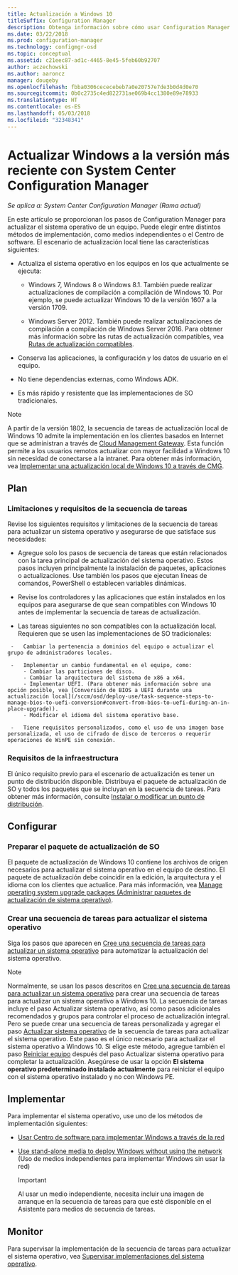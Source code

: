 ```yaml
---
title: Actualización a Windows 10
titleSuffix: Configuration Manager
description: Obtenga información sobre cómo usar Configuration Manager para actualizar un sistema operativo de Windows 7 o una versión posterior a Windows 10.
ms.date: 03/22/2018
ms.prod: configuration-manager
ms.technology: configmgr-osd
ms.topic: conceptual
ms.assetid: c21eec87-ad1c-4465-8e45-5feb60b92707
author: aczechowski
ms.author: aaroncz
manager: dougeby
ms.openlocfilehash: fbba0306cececebeb7a0e20757e7de3b0d4d0e70
ms.sourcegitcommit: 0b0c2735c4ed822731ae069b4cc1380e89e78933
ms.translationtype: HT
ms.contentlocale: es-ES
ms.lasthandoff: 05/03/2018
ms.locfileid: "32348341"
---
```

# <a name="upgrade-windows-to-the-latest-version-with-system-center-configuration-manager"></a>Actualizar Windows a la versión más reciente con System Center Configuration Manager

*Se aplica a: System Center Configuration Manager (Rama actual)*

En este artículo se proporcionan los pasos de Configuration Manager para actualizar el sistema operativo de un equipo. Puede elegir entre distintos métodos de implementación, como medios independientes o el Centro de software. El escenario de actualización local tiene las características siguientes:  

-   Actualiza el sistema operativo en los equipos en los que actualmente se ejecuta:
    - Windows 7, Windows 8 o Windows 8.1. También puede realizar actualizaciones de compilación a compilación de Windows 10. Por ejemplo, se puede actualizar Windows 10 de la versión 1607 a la versión 1709.  
    
    - Windows Server 2012. También puede realizar actualizaciones de compilación a compilación de Windows Server 2016. Para obtener más información sobre las rutas de actualización compatibles, vea [Rutas de actualización compatibles](https://docs.microsoft.com/windows-server/get-started/supported-upgrade-paths#upgrading-previous-retail-versions-of-windows-server-to-windows-server-2016).    

-   Conserva las aplicaciones, la configuración y los datos de usuario en el equipo.  

-   No tiene dependencias externas, como Windows ADK.  

-   Es más rápido y resistente que las implementaciones de SO tradicionales.  


> [!Note]  
> A partir de la versión 1802, la secuencia de tareas de actualización local de Windows 10 admite la implementación en los clientes basados en Internet que se administran a través de [Cloud Management Gateway](/sccm/core/clients/manage/plan-cloud-management-gateway). Esta función permite a los usuarios remotos actualizar con mayor facilidad a Windows 10 sin necesidad de conectarse a la intranet. Para obtener más información, vea [Implementar una actualización local de Windows 10 a través de CMG](/sccm/osd/deploy-use/manage-task-sequences-to-automate-tasks#deploy-windows-10-in-place-upgrade-via-cmg). <!-- 1357149 -->



##  <a name="BKMK_Plan"></a> Plan  

### <a name="task-sequence-requirements-and-limitations"></a>Limitaciones y requisitos de la secuencia de tareas

Revise los siguientes requisitos y limitaciones de la secuencia de tareas para actualizar un sistema operativo y asegurarse de que satisface sus necesidades:  

  -   Agregue solo los pasos de secuencia de tareas que están relacionados con la tarea principal de actualización del sistema operativo. Estos pasos incluyen principalmente la instalación de paquetes, aplicaciones o actualizaciones. Use también los pasos que ejecutan líneas de comandos, PowerShell o establecen variables dinámicas.  

  -   Revise los controladores y las aplicaciones que están instalados en los equipos para asegurarse de que sean compatibles con Windows 10 antes de implementar la secuencia de tareas de actualización.  

  -   Las tareas siguientes no son compatibles con la actualización local. Requieren que se usen las implementaciones de SO tradicionales:  

     -   Cambiar la pertenencia a dominios del equipo o actualizar el grupo de administradores locales.  

     -   Implementar un cambio fundamental en el equipo, como: 
         - Cambiar las particiones de disco.
         - Cambiar la arquitectura del sistema de x86 a x64.
         - Implementar UEFI. (Para obtener más información sobre una opción posible, vea [Conversión de BIOS a UEFI durante una actualización local](/sccm/osd/deploy-use/task-sequence-steps-to-manage-bios-to-uefi-conversion#convert-from-bios-to-uefi-during-an-in-place-upgrade)).
         - Modificar el idioma del sistema operativo base.  

     -   Tiene requisitos personalizados, como el uso de una imagen base personalizada, el uso de cifrado de disco de terceros o requerir operaciones de WinPE sin conexión.  

### <a name="infrastructure-requirements"></a>Requisitos de la infraestructura  

El único requisito previo para el escenario de actualización es tener un punto de distribución disponible. Distribuya el paquete de actualización de SO y todos los paquetes que se incluyan en la secuencia de tareas. Para obtener más información, consulte [Instalar o modificar un punto de distribución](../../core/servers/deploy/configure/install-and-configure-distribution-points.md).



##  <a name="BKMK_Configure"></a> Configurar  

### <a name="prepare-the-os-upgrade-package"></a>Preparar el paquete de actualización de SO  

  El paquete de actualización de Windows 10 contiene los archivos de origen necesarios para actualizar el sistema operativo en el equipo de destino. El paquete de actualización debe coincidir en la edición, la arquitectura y el idioma con los clientes que actualice. Para más información, vea [Manage operating system upgrade packages (Administrar paquetes de actualización de sistema operativo)](../get-started/manage-operating-system-upgrade-packages.md).  


### <a name="create-a-task-sequence-to-upgrade-the-os"></a>Crear una secuencia de tareas para actualizar el sistema operativo  

  Siga los pasos que aparecen en [Cree una secuencia de tareas para actualizar un sistema operativo](create-a-task-sequence-to-upgrade-an-operating-system.md) para automatizar la actualización del sistema operativo.  

   > [!NOTE]  
   > Normalmente, se usan los pasos descritos en [Cree una secuencia de tareas para actualizar un sistema operativo](create-a-task-sequence-to-upgrade-an-operating-system.md) para crear una secuencia de tareas para actualizar un sistema operativo a Windows 10. La secuencia de tareas incluye el paso Actualizar sistema operativo, así como pasos adicionales recomendados y grupos para controlar el proceso de actualización integral. Pero se puede crear una secuencia de tareas personalizada y agregar el paso [Actualizar sistema operativo](../understand/task-sequence-steps.md#BKMK_UpgradeOS) de la secuencia de tareas para actualizar el sistema operativo. Este paso es el único necesario para actualizar el sistema operativo a Windows 10. Si elige este método, agregue también el paso [Reiniciar equipo](../understand/task-sequence-steps.md#BKMK_RestartComputer) después del paso Actualizar sistema operativo para completar la actualización. Asegúrese de usar la opción **El sistema operativo predeterminado instalado actualmente** para reiniciar el equipo con el sistema operativo instalado y no con Windows PE.  



##  <a name="BKMK_Deploy"></a> Implementar  

Para implementar el sistema operativo, use uno de los métodos de implementación siguientes:  

  -   [Usar Centro de software para implementar Windows a través de la red](use-software-center-to-deploy-windows-over-the-network.md)  

  -   [Use stand-alone media to deploy Windows without using the network](use-stand-alone-media-to-deploy-windows-without-using-the-network.md) (Uso de medios independientes para implementar Windows sin usar la red)  

      > [!IMPORTANT]  
      > Al usar un medio independiente, necesita incluir una imagen de arranque en la secuencia de tareas para que esté disponible en el Asistente para medios de secuencia de tareas.




## <a name="monitor"></a>Monitor  

Para supervisar la implementación de la secuencia de tareas para actualizar el sistema operativo, vea [Supervisar implementaciones del sistema operativo](monitor-operating-system-deployments.md).  
